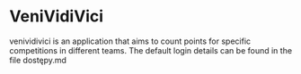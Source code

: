 # VeniVidiVici
venividivici is an application that aims to count points for specific competitions in different teams.   The default login details can be found in the file dostępy.md
